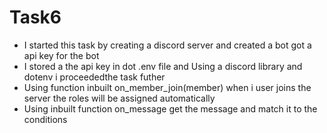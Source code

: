 # Task6
- I started this task by creating a discord server and created a bot got a api key for the bot
- I stored a the api  key in dot .env file and Using a discord library and dotenv i proceededthe task futher
- Using function inbuilt on_member_join(member) when i user joins the server the roles will be assigned automatically
- Using inbuilt function on_message get the message and match it to the conditions
